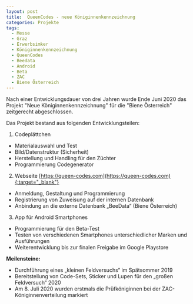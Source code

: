 ```yaml
---
layout: post
title:  QueenCodes - neue Königinnenkennzeichnung
categories: Projekte
tags:
  - Messe
  - Graz
  - Erwerbsimker
  - Königinnenkennzeichnung
  - QueenCodes
  - Beedata
  - Android
  - Beta
  - ZAC
  - Biene Österreich
---
```


Nach einer Entwicklungsdauer von drei Jahren wurde Ende Juni 2020 das Projekt "Neue Königinnenkennzeichnung" für die "Biene Österreich" zeitgerecht abgeschlossen.

Das Projekt bestand aus folgenden Entwicklungsteilen:

1. Codeplättchen
- Materialauswahl und Test
- Bild/Datenstruktur (Sicherheit)
- Herstellung und Handling für den Züchter
- Programmierung Codegenerator
2. Webseite [https://queen-codes.com](https://queen-codes.com){:target="_blank"}
- Anmeldung, Gestaltung und Programmierung
- Registrierung von Zuweisung auf der internen Datenbank
- Anbindung an die externe Datenbank „BeeData“ (Biene Österreich)
3. App für Android Smartphones
- Programmierung für den Beta-Test
- Testen von verschiedenen Smartphones unterschiedlicher Marken und Ausführungen
- Weiterentwicklung bis zur finalen Freigabe im Google Playstore

**Meilensteine:**

- Durchführung eines „kleinen Feldversuchs“ im Spätsommer 2019
- Bereitstellung von Code-Sets, Sticker und Lupen für den „großen Feldversuch“ 2020
- Am 8. Juli 2020 wurden erstmals die Prüfköniginnen bei der ZAC-Königinnenverteilung markiert
